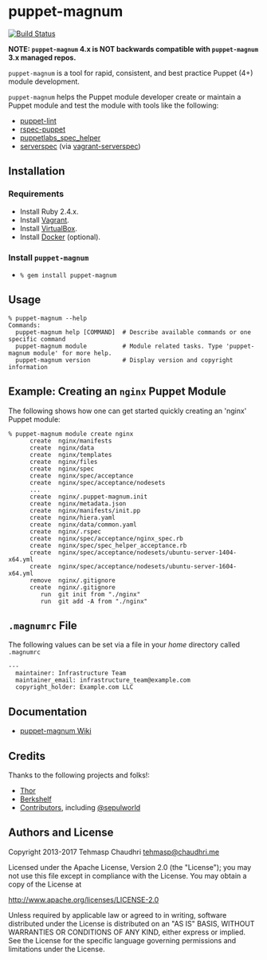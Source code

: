 # puppet-magnum

[![Build Status](https://travis-ci.org/tehmaspc/puppet-magnum.svg?branch=master)](https://travis-ci.org/tehmaspc/puppet-magnum)

**NOTE: `puppet-magnum` 4.x is NOT backwards compatible with `puppet-magnum` 3.x managed repos.**

`puppet-magnum` is a tool for rapid, consistent, and best practice Puppet (4+) module development.

`puppet-magnum` helps the Puppet module developer create or maintain a Puppet module and test the module with tools like the following:

* [puppet-lint](http://puppet-lint.com)
* [rspec-puppet](http://rspec-puppet.com)
* [puppetlabs_spec_helper](http://github.com/puppetlabs/puppetlabs_spec_helper)
* [serverspec](http://serverspec.org) (via [vagrant-serverspec](https://github.com/jvoorhis/vagrant-serverspec))

## Installation

### Requirements

* Install Ruby 2.4.x.
* Install [Vagrant](https://www.vagrantup.com).
* Install [VirtualBox](https://www.virtualbox.org/wiki/VirtualBox).
* Install [Docker](https://www.docker.com) (optional).

### Install `puppet-magnum`

* `% gem install puppet-magnum`

## Usage

    % puppet-magnum --help
    Commands:
      puppet-magnum help [COMMAND]  # Describe available commands or one specific command
      puppet-magnum module          # Module related tasks. Type 'puppet-magnum module' for more help.
      puppet-magnum version         # Display version and copyright information

## Example: Creating an `nginx` Puppet Module

The following shows how one can get started quickly creating an 'nginx' Puppet module:

    % puppet-magnum module create nginx
          create  nginx/manifests
          create  nginx/data
          create  nginx/templates
          create  nginx/files
          create  nginx/spec
          create  nginx/spec/acceptance
          create  nginx/spec/acceptance/nodesets
          ...
          create  nginx/.puppet-magnum.init
          create  nginx/metadata.json
          create  nginx/manifests/init.pp
          create  nginx/hiera.yaml
          create  nginx/data/common.yaml
          create  nginx/.rspec
          create  nginx/spec/acceptance/nginx_spec.rb
          create  nginx/spec/spec_helper_acceptance.rb
          create  nginx/spec/acceptance/nodesets/ubuntu-server-1404-x64.yml
          create  nginx/spec/acceptance/nodesets/ubuntu-server-1604-x64.yml
          remove  nginx/.gitignore
          create  nginx/.gitignore
             run  git init from "./nginx"
             run  git add -A from "./nginx"

## `.magnumrc` File
The following values can be set via a file in your *home* directory called `.magnumrc`

```
---
  maintainer: Infrastructure Team
  maintainer_email: infrastructure_team@example.com
  copyright_holder: Example.com LLC
```

## Documentation

* [puppet-magnum Wiki](https://github.com/tehmaspc/puppet-magnum/wiki)

## Credits

Thanks to the following projects and folks!:

* [Thor](http://whatisthor.com/)
* [Berkshelf](http://berkshelf.com/)
* [Contributors](https://github.com/tehmaspc/puppet-magnum/graphs/contributors), including [@sepulworld](https://github.com/sepulworld)

## Authors and License

Copyright 2013-2017 Tehmasp Chaudhri <tehmasp@chaudhri.me>

Licensed under the Apache License, Version 2.0 (the "License");
you may not use this file except in compliance with the License.
You may obtain a copy of the License at

http://www.apache.org/licenses/LICENSE-2.0

Unless required by applicable law or agreed to in writing, software
distributed under the License is distributed on an "AS IS" BASIS,
WITHOUT WARRANTIES OR CONDITIONS OF ANY KIND, either express or implied.
See the License for the specific language governing permissions and
limitations under the License.

